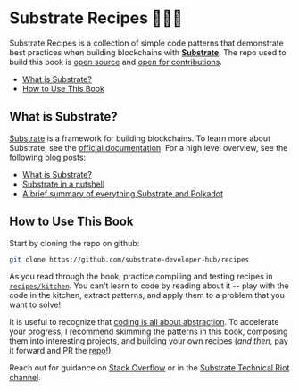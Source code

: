 # Substrate Recipes 🍴😋🍴

Substrate Recipes is a collection of simple code patterns that demonstrate best practices when building blockchains with **[Substrate](https://github.com/paritytech/substrate)**. The repo used to build this book is [open source](https://github.com/substrate-developer-hub/recipes) and [open for contributions](https://github.com/substrate-developer-hub/recipes/blob/master/CONTRIBUTING.md).

* [What is Substrate?](#what)
* [How to Use This Book](#how)

## What is Substrate? <a name = "what"></a>

[Substrate](https://github.com/paritytech/substrate) is a framework for building blockchains. To learn more about Substrate, see the [official documentation](https://substrate.dev). For a high level overview, see the following blog posts:

* [What is Substrate?](https://www.parity.io/what-is-substrate/)
* [Substrate in a nutshell](https://www.parity.io/substrate-in-a-nutshell/)
* [A brief summary of everything Substrate and Polkadot](https://www.parity.io/a-brief-summary-of-everything-substrate-polkadot/)

## How to Use This Book <a name = "how"></a>

Start by cloning the repo on github:

```bash
git clone https://github.com/substrate-developer-hub/recipes
```

As you read through the book, practice compiling and testing recipes in [`recipes/kitchen`](https://github.com/substrate-developer-hub/recipes/tree/master/kitchen). You can't learn to code by reading about it -- play with the code in the kitchen, extract patterns, and apply them to a problem that you want to solve!

It is useful to recognize that [coding is all about abstraction](https://youtu.be/05H4YsyPA-U?t=1789). To accelerate your progress, I recommend skimming the patterns in this book, composing them into interesting projects, and building your own recipes (*and then*, pay it forward and PR the [repo](https://github.com/substrate-developer-hub/recipes/tree/master/kitchen)!). 

Reach out for guidance on [Stack Overflow](https://stackoverflow.com/questions/tagged/substrate) or in  the [Substrate Technical Riot channel](https://riot.im/app/#/room/#substrate-technical:matrix.org).